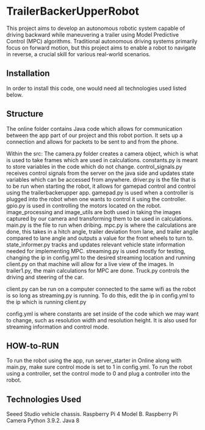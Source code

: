 # TrailerBackerUpperRobot

This project aims to develop an autonomous robotic system capable of driving backward while maneuvering a trailer using Model Predictive Control (MPC) algorithms. Traditional autonomous driving systems primarily focus on forward motion, but this project aims to enable a robot to navigate in reverse, a crucial skill for various real-world scenarios.


## Installation
In order to install this code, one would need all technologies used listed below. 

## Structure
The online folder contains Java code which allows for communication between the app part of our project and this robot portion. It sets up a connection and allows for packets to be sent to and from the phone.

Within the src:
The camera.py folder creates a camera object, which is what is used to take frames which are used in calculations. 
constants.py is meant to store variables in the code which do not change. 
control_signals.py receives control signals from the server on the java side and updates state variables which can be accessed from anywhere. 
driver.py is the file that is to be run when starting the robot, it allows for gamepad control and control using the trailerbackerupper app. 
gamepad.py is used when a controller is plugged into the robot when one wants to control it using the controller. 
gpio.py is used in controlling the motors located on the robot. 
image_processing and image_utils are both used in taking the images captured by our camera and transforming them to be used in calculations. 
main.py is the file to run when dribing. 
mpc.py is where the calculations are done, this takes in a hitch angle, trailer deviation from lane, and trailer anglle compared to lane angle and outputs a value for the front wheels to turn to. 
state_informer.py tracks and updates relevant vehicle state information needed for implementing MPC. 
streaming.py is used mostly for testing, changing the ip in config.yml to the desired streaming location and running client.py on that machine will allow for a live view of the images. 
In trailer1.py, the main calculations for MPC are done. 
Truck.py controls the driving and steering of the car.

client.py can be run on a computer connected to the same wifi as the robot is so long as streaming.py is running. To do this, edit the ip in config.yml to the ip which is running client.py

config.yml is where constants are set inside of the code which we may want to change, such as resolution width and resolution height. It is also used for streaming information and control mode.

## HOW-to-RUN
To run the robot using the app, run server_starter in Online along with main.py, make sure control mode is set to 1 in config.yml. To run the robot using a controller, set the control mode to 0 and plug a controller into the robot.

## Technologies Used
Seeed Studio vehicle chassis.
Raspberry Pi 4 Model B.
Raspberry Pi Camera
Python 3.9.2.
Java 8

